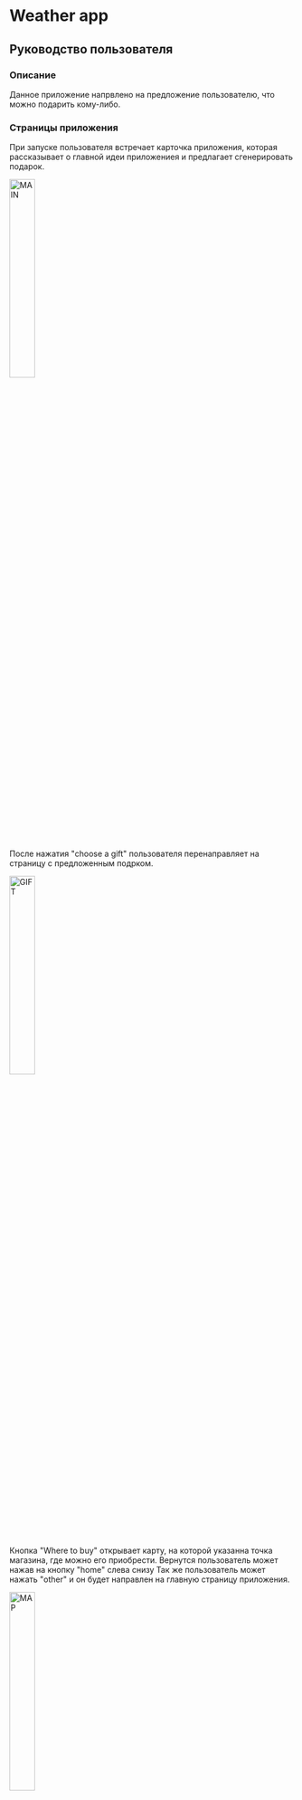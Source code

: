 # Weather app

## Руководство пользователя

### Описание
Данное приложение напрвлено на предложение пользователю, что можно подарить кому-либо.

### Страницы приложения
При запуске пользователя встречает карточка приложения, которая рассказывает о главной идеи приложениея и предлагает сгенерировать подарок.

<img src="screens/MAIN.png" width=30% alt="MAIN">

После нажатия "choose a gift" пользователя перенаправляет на страницу с предложенным подрком.

<img src="screens/GIFT.png" width=30% alt="GIFT">

Кнопка "Where to buy" открывает карту, на которой указанна точка магазина, где можно его приобрести. Вернутся пользователь может нажав на кнопку "home" слева снизу
Так же пользователь может нажать "other" и он будет направлен на главную страницу приложения.

<img src="screens/MAP.png" width=30% alt="MAP">

При нажатии на "fact about cat" пользователя перебрасывает на страницу с интересными рандомными фактами о котах. Вернутся пользователь может нажав стрелочку слева сверху.

<img src="screens/FACTaboutCAT.png" width=30% alt="FACTaboutCAT"> 
